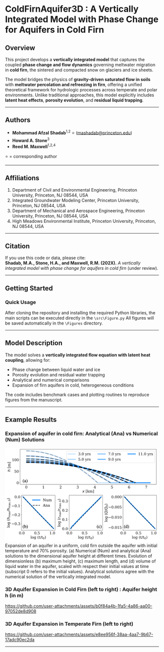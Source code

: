 # ColdFirnAquifer3D : A Vertically Integrated Model with Phase Change for Aquifers in Cold Firn

## Overview

This project develops a **vertically integrated model** that captures the coupled **phase change and flow dynamics** governing meltwater migration in **cold firn**, the sintered and compacted snow on glaciers and ice sheets.

The model bridges the physics of **gravity-driven saturated flow in soils** with **meltwater percolation and refreezing in firn**, offering a unified theoretical framework for hydrologic processes across temperate and polar environments. Unlike traditional approaches, this model explicitly includes **latent heat effects**, **porosity evolution**, and **residual liquid trapping**.


---

## Authors
- **Mohammad Afzal Shadab**<sup>1,2</sup> ⭐ (mashadab@princeton.edu)  
- **Howard A. Stone**<sup>3</sup>  
- **Reed M. Maxwell**<sup>1,2,4</sup>  

⭐ = corresponding author  

---

## Affiliations
1. Department of Civil and Environmental Engineering, Princeton University, Princeton, NJ 08544, USA  
2. Integrated Groundwater Modeling Center, Princeton University, Princeton, NJ 08544, USA  
3. Department of Mechanical and Aerospace Engineering, Princeton University, Princeton, NJ 08544, USA  
4. High Meadows Environmental Institute, Princeton University, Princeton, NJ 08544, USA  

---

## Citation
If you use this code or data, please cite:  
**Shadab, M.A., Stone, H.A., and Maxwell, R.M. (202X).** *A vertically integrated model with phase change for aquifers in cold firn* (under review).

---

## Getting Started

### Quick Usage
After cloning the repository and installing the required Python libraries, the main scripts can be executed directly in the `\src\Figure.py`
All figures will be saved automatically in the `\Figures` directory.

---

## Model Description

The model solves a **vertically integrated flow equation with latent heat coupling**, allowing for:
- Phase change between liquid water and ice  
- Porosity evolution and residual water trapping  
- Analytical and numerical comparisons  
- Expansion of firn aquifers in cold, heterogeneous conditions  

The code includes benchmark cases and plotting routines to reproduce figures from the manuscript.

---

## Example Results

### Expansion of aquifer in cold firn: Analytical (Ana) vs Numerical (Num) Solutions
![Analytical vs Numerical](./Figures/Cover_photo/analyticalvsnumerical.png)
Expansion of an aquifer in a uniform, cold firn outside the aquifer with initial temperature and 70% porosity. (a) Numerical (Num) and analytical (Ana) solutions to the dimensional aquifer height at different times. Evolution of dimensionless (b) maximum height, (c) maximum length, and (d) volume of liquid water in the aquifer, scaled with respect their initial values at time (subscript 0 refers to the initial values). Analytical solutions agree with the numerical solution of the vertically integrated model.

### 3D Aquifer Expansion in Cold Firn (left to right) : Aquifer height h (in m)
https://github.com/user-attachments/assets/b0f84a4b-1fa5-4a86-aa00-97052de8d908

### 3D Aquifer Expansion in Temperate Firn (left to right) 
https://github.com/user-attachments/assets/e8ee956f-38aa-4aa7-9b67-17adc90ec2da


---
